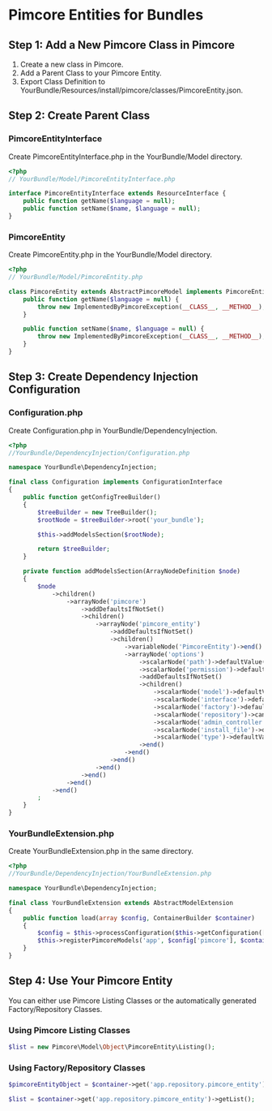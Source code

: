 # Pimcore Entities for Bundles

## Step 1: Add a New Pimcore Class in Pimcore

1. Create a new class in Pimcore.
2. Add a Parent Class to your Pimcore Entity.
3. Export Class Definition to YourBundle/Resources/install/pimcore/classes/PimcoreEntity.json.

## Step 2: Create Parent Class

### PimcoreEntityInterface

Create PimcoreEntityInterface.php in the YourBundle/Model directory.

```php
<?php
// YourBundle/Model/PimcoreEntityInterface.php

interface PimcoreEntityInterface extends ResourceInterface {
    public function getName($language = null);
    public function setName($name, $language = null);
}
```

### PimcoreEntity

Create PimcoreEntity.php in the YourBundle/Model directory.

```php
<?php
// YourBundle/Model/PimcoreEntity.php

class PimcoreEntity extends AbstractPimcoreModel implements PimcoreEntityInterface, PimcoreModelInterface {
    public function getName($language = null) {
        throw new ImplementedByPimcoreException(__CLASS__, __METHOD__);
    }

    public function setName($name, $language = null) {
        throw new ImplementedByPimcoreException(__CLASS__, __METHOD__);
    }
}
```

## Step 3: Create Dependency Injection Configuration

### Configuration.php

Create Configuration.php in YourBundle/DependencyInjection.

```php
<?php
//YourBundle/DependencyInjection/Configuration.php

namespace YourBundle\DependencyInjection;

final class Configuration implements ConfigurationInterface
{
    public function getConfigTreeBuilder()
    {
        $treeBuilder = new TreeBuilder();
        $rootNode = $treeBuilder->root('your_bundle');

        $this->addModelsSection($rootNode);

        return $treeBuilder;
    }

    private function addModelsSection(ArrayNodeDefinition $node)
    {
        $node
            ->children()
                ->arrayNode('pimcore')
                    ->addDefaultsIfNotSet()
                    ->children()
                        ->arrayNode('pimcore_entity')
                            ->addDefaultsIfNotSet()
                            ->children()
                                ->variableNode('PimcoreEntity')->end()
                                ->arrayNode('options')
                                    ->scalarNode('path')->defaultValue('path/within/pimcore')->end()
                                    ->scalarNode('permission')->defaultValue('pimcore_entity')->cannotBeOverwritten()->end()
                                    ->addDefaultsIfNotSet()
                                    ->children()
                                        ->scalarNode('model')->defaultValue('Pimcore\Model\Object\PimcoreEntity')->cannotBeEmpty()->end()
                                        ->scalarNode('interface')->defaultValue(PimcoreEntity::class)->cannotBeEmpty()->end()
                                        ->scalarNode('factory')->defaultValue(PimcoreFactory::class)->cannotBeEmpty()->end()
                                        ->scalarNode('repository')->cannotBeEmpty()->end()
                                        ->scalarNode('admin_controller')->cannotBeEmpty()->end()
                                        ->scalarNode('install_file')->defaultValue('@YourBundle/Resources/install/pimcore/classes/PimcoreEntity.json')->end()
                                        ->scalarNode('type')->defaultValue(CoreShopResourceBundle::PIMCORE_MODEL_TYPE_OBJECT)->cannotBeOverwritten(true)->end()
                                    ->end()
                                ->end()
                            ->end()
                        ->end()
                    ->end()
                ->end()
            ->end()
        ;
    }
}
```

### YourBundleExtension.php

Create YourBundleExtension.php in the same directory.

```php
<?php
//YourBundle/DependencyInjection/YourBundleExtension.php

namespace YourBundle\DependencyInjection;

final class YourBundleExtension extends AbstractModelExtension
{
    public function load(array $config, ContainerBuilder $container)
    {
        $config = $this->processConfiguration($this->getConfiguration([], $container), $config);
        $this->registerPimcoreModels('app', $config['pimcore'], $container);
    }
}
```

## Step 4: Use Your Pimcore Entity

You can either use Pimcore Listing Classes or the automatically generated Factory/Repository Classes.

### Using Pimcore Listing Classes

```php
$list = new Pimcore\Model\Object\PimcoreEntity\Listing();
```

### Using Factory/Repository Classes

```php
$pimcoreEntityObject = $container->get('app.repository.pimcore_entity')->findBy($id);

$list = $container->get('app.repository.pimcore_entity')->getList();
```

